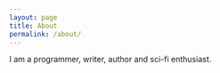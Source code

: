 ```yaml
---
layout: page
title: About
permalink: /about/
---
```


I am a programmer, writer, author and sci-fi enthusiast.
